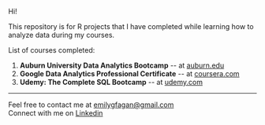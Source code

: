 Hi!   

This repository is for R projects that I have completed while learning how to analyze data during my courses.   

List of courses completed:
1. **Auburn University Data Analytics Bootcamp** -- at [auburn.edu](https://auburn.edu2.com/product/5953/full-data-analytics-bootcamp)   
2. **Google Data Analytics Professional Certificate** -- at [coursera.com](https://www.coursera.org/account/accomplishments/specialization/certificate/E76AAWV6X9BD)
3. **Udemy: The Complete SQL Bootcamp** -- at [udemy.com](https://www.udemy.com/course/the-complete-sql-bootcamp/) 

----------------------------------------------------------------------
Feel free to contact me at emilygfagan@gmail.com   
Connect with me on [Linkedin](https://www.linkedin.com/in/emilygfagan/)
